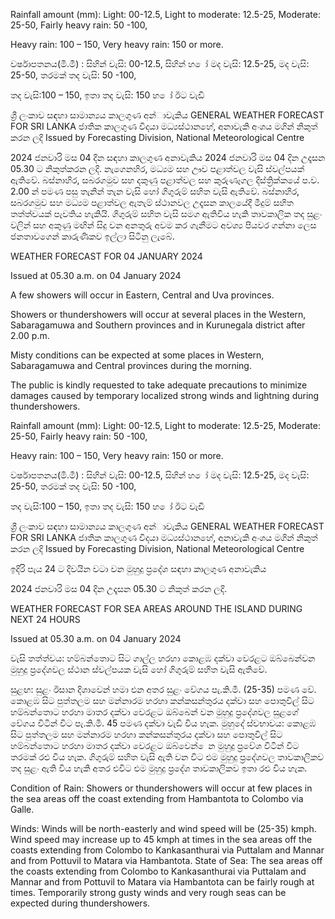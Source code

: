 Rainfall amount (mm): Light: 00-12.5, Light to moderate: 12.5-25, Moderate: 25-50, Fairly heavy rain: 50 -100,

Heavy rain: 100 – 150, Very heavy rain: 150 or more.

වර්ෂාපතනය(මි.මී) : සිහින් වැසි: 00-12.5, සිහින් හ ෝ මද වැසි: 12.5-25, මද වැසි: 25-50, තරමක් තද වැසි: 50 -100,

තද වැසි:100 – 150, ඉතා තද වැසි: 150 හ ෝ ඊට වැඩි

ශ්‍රී ලංකාව සඳහා සාමාන්‍යය කාලගුණ අන්‍ාවැකිය GENERAL WEATHER FORECAST FOR SRI LANKA ජාතික කාලගුණ විදයා මධ්‍යස්ථානහේ, අනාවැකි අංශය මගින් නිකුත් කරන ලදි Issued by Forecasting Division, National Meteorological Centre

2024 ජනවාරි මස 04 දින සඳහා කාලගුණ අනාවැකිය 2024 ජනවාරි මස 04 දින උදෑසන 05.30 ට නිකුත්කරන ලදි. නැගෙනහිර, මධ්‍යම සහ ඌව පළාත්වල වැසි ස්වල්පයක් ඇතිවේ. බස්නාහිර, සබරගමුව සහ දකුණු පළාත්වල සහ කුරුණෑගල දිස්ත්‍රික්කයේ ප.ව. 2.00 න් පමණ පසු තැනින් තැන වැසි හෝ ගිගුරුම් සහිත වැසි ඇතිවේ. බස්නාහිර, සබරගමුව සහ මධ්‍යම පළාත්වල ඇතැම් ස්ථානවල උදෑසන කාලයේදී මීදුම් සහිත තත්ත්වයක් පැවතිය හැකියි. ගිගුරුම් සහිත වැසි සමග ඇතිවිය හැකි තාවකාලික තද සුළං වලින් සහ අකුණු මඟින් සිදු වන අනතුරු අවම කර ගැනීමට අවශ්‍ය පියවර ගන්නා ලෙස ජනතාවගෙන් කාරුණිකව ඉල්ලා සිටිනු ලැබේ.

WEATHER FORECAST FOR 04 JANUARY 2024

Issued at 05.30 a.m. on 04 January 2024

A few showers will occur in Eastern, Central and Uva provinces.

Showers or thundershowers will occur at several places in the Western, Sabaragamuwa and Southern provinces and in Kurunegala district after 2.00 p.m.

Misty conditions can be expected at some places in Western, Sabaragamuwa and Central provinces during the morning.

The public is kindly requested to take adequate precautions to minimize damages caused by temporary localized strong winds and lightning during thundershowers.

Rainfall amount (mm): Light: 00-12.5, Light to moderate: 12.5-25, Moderate: 25-50, Fairly heavy rain: 50 -100,

Heavy rain: 100 – 150, Very heavy rain: 150 or more.

වර්ෂාපතනය(මි.මී) : සිහින් වැසි: 00-12.5, සිහින් හ ෝ මද වැසි: 12.5-25, මද වැසි: 25-50, තරමක් තද වැසි: 50 -100,

තද වැසි:100 – 150, ඉතා තද වැසි: 150 හ ෝ ඊට වැඩි

ශ්‍රී ලංකාව සඳහා සාමාන්‍යය කාලගුණ අන්‍ාවැකිය GENERAL WEATHER FORECAST FOR SRI LANKA ජාතික කාලගුණ විදයා මධ්‍යස්ථානහේ, අනාවැකි අංශය මගින් නිකුත් කරන ලදි Issued by Forecasting Division, National Meteorological Centre

ඉදිරි පැය 24 ට දිවයින වටා වන මුහුදු ප්‍රදේශ සඳහා කාලගුණ අනාවැකිය

2024 ජනවාරි මස 04 දින උදෑසන 05.30 ට නිකුත් කරන ලදි.

WEATHER FORECAST FOR SEA AREAS AROUND THE ISLAND DURING NEXT 24 HOURS

Issued at 05.30 a.m. on 04 January 2024

වැසි තත්ත්වය: හම්බන්තොට සිට ගාල්ල හරහා කොළඹ දක්වා වෙරළට ඔබ්බෙන්වන මුහුදු ප්‍රදේශවල ස්ථාන ස්වල්පයක වැසි හෝ ගිගුරුම් සහිත වැසි ඇතිවේ.

සුළඟ: සුළං ඊසාන දිශාවෙන් හමා එන අතර සුළං වේගය පැ.කි.මී. (25-35) පමණ වේ. කොළඹ සිට පුත්තලම සහ මන්නාරම හරහා කන්කසන්තුරය දක්වා සහ පොතුවිල් සිට හම්බන්තොට හරහා මාතර දක්වා වෙරළට ඔබ්බෙන් වන මුහුදු ප්‍රදේශවල සුළගේ වේගය විටින් විට පැ.කි.මී. 45 පමණ දක්වා වැඩි විය හැක. මුහුදේ ස්වභාවය: කොළඹ සිට පුත්තලම සහ මන්නාරම හරහා කන්කසන්තුරය දක්වා සහ පොතුවිල් සිට හම්බන්තොට හරහා මාතර දක්වා වෙරළට ඔබ්වෙන් ෙන මුහුදු ප්‍රවේශ විටින් විට තරමක් රළු විය හැක. ගිගුරුම් සහිත වැසි ඇති වන විට එම මුහුදු ප්‍රදේශවල තාවකාලිකව තද සුළං ඇති විය හැකි අතර එවිට එම මුහුදු ප්‍රදේශ තාවකාලිකව ඉතා රළු විය හැක.

Condition of Rain: Showers or thundershowers will occur at few places in the sea areas off the coast extending from Hambantota to Colombo via Galle.

Winds: Winds will be north-easterly and wind speed will be (25-35) kmph. Wind speed may increase up to 45 kmph at times in the sea areas off the coasts extending from Colombo to Kankasanthurai via Puttalam and Mannar and from Pottuvil to Matara via Hambantota. State of Sea: The sea areas off the coasts extending from Colombo to Kankasanthurai via Puttalam and Mannar and from Pottuvil to Matara via Hambantota can be fairly rough at times. Temporarily strong gusty winds and very rough seas can be expected during thundershowers.